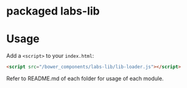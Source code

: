 # packaged labs-lib
# Usage

Add a `<script>` to your `index.html`:

```html
<script src="/bower_components/labs-lib/lib-loader.js"></script>
```
Refer to README.md of each folder for usage of each module.

